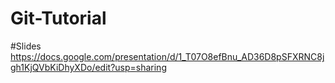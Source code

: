 # Git-Tutorial

#Slides
https://docs.google.com/presentation/d/1_T07O8efBnu_AD36D8pSFXRNC8jgh1KjQVbKiDhyXDo/edit?usp=sharing
